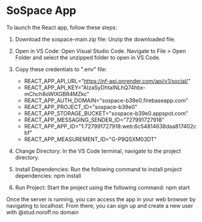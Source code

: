 # SoSpace App

To launch the React app, follow these steps:

1. Download the sospace-main.zip file:
   Unzip the downloaded file.

2. Open in VS Code:
   Open Visual Studio Code. Navigate to File > Open Folder and select the unzipped folder to open in VS Code.

3. Copy these credentials to ".env" file:
   - REACT_APP_API_URL="https://nf-api.onrender.com/api/v1/social/"
   - REACT_APP_API_KEY="AIzaSyDhtaINLhQ74hbx-mChch8oWIXGBR4MZkc"
   - REACT_APP_AUTH_DOMAIN="sospace-b39e0.firebaseapp.com"
   - REACT_APP_PROJECT_ID="sospace-b39e0"
   - REACT_APP_STORAGE_BUCKET="sospace-b39e0.appspot.com"
   - REACT_APP_MESSAGING_SENDER_ID="727991727918"
   - REACT_APP_APP_ID="1:727991727918:web:6c54814638daa817402cbf"
   - REACT_APP_MEASUREMENT_ID="G-P9QSXM03DT"

4. Change Directory:
   In the VS Code terminal, navigate to the project directory.

5. Install Dependencies:
   Run the following command to install project dependencies:
   npm install

6. Run Project:
   Start the project using the following command:
   npm start

Once the server is running, you can access the app in your web browser by navigating to localhost. From there, you can sign up and create a new user with @stud.noroff.no domain
